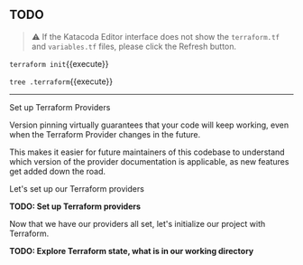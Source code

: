 ## TODO

> ⚠️ If the Katacoda Editor interface does not show the `terraform.tf` and `variables.tf` files, please click the <i class="fa fa-sync"></i> Refresh button.

`terraform init`{{execute}}

`tree .terraform`{{execute}}

---

Set up Terraform Providers

Version pinning virtually guarantees that your code will keep working, even when the Terraform Provider changes in the future.

This makes it easier for future maintainers of this codebase to understand which version of the provider documentation is applicable, as new features get added down the road.

Let's set up our Terraform providers

**TODO: Set up Terraform providers**

Now that we have our providers all set, let's initialize our project with Terraform.

**TODO: Explore Terraform state, what is in our working directory**


